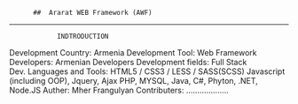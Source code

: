           ##  Ararat WEB Framework (AWF)

***************************************************
                INDTRODUCTION
                
Development Country:                Armenia 
Development Tool:                   Web Framework
Developers:                         Armenian Developers
Development fields:                 Full Stack  
Dev. Languages and Tools:           HTML5 / CSS3 / LESS / SASS(SCSS)
                                    Javascript (including OOP), Jquery, Ajax
                                    PHP, MYSQL, Java, C#, Phyton, .NET, Node.JS
Auther:                             Mher Frangulyan
Contributers:                       ...................
